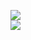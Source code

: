 [![](https://img.shields.io/badge/Made%20With-Github%20Spray-lightgrey.svg?style=for-the-badge&logo=github)](https://github.com/Annihil/github-spray#20697)  
[![](https://i.imgur.com/2DrTn0Z.gif)](https://github.com/Annihil/github-spray)